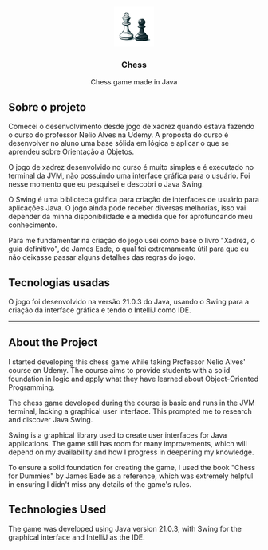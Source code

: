 <!-- LOGO -->
<br />
<p align="center">
  <img src="src/resources/chess_pieces.png" alt="Logo" width="80" height="80">

<h3 align="center">Chess</h3>

  <p align="center">
    Chess game made in Java
    <br />
    </p>

## Sobre o projeto

Comecei o desenvolvimento desde jogo de xadrez quando estava fazendo o curso do professor Nelio
Alves na Udemy. A proposta do curso é desenvolver no aluno uma base sólida em lógica e aplicar o que
se aprendeu sobre Orientação a Objetos.

O jogo de xadrez desenvolvido no curso é muito simples e é executado no terminal da JVM, não possuindo
uma interface gráfica para o usuário. Foi nesse momento que eu pesquisei e descobri o Java Swing.

O Swing é uma biblioteca gráfica para criação de interfaces de usuário para aplicações Java.
O jogo ainda pode receber diversas melhorias, isso vai depender da minha disponibilidade e a medida
que for aprofundando meu conhecimento.

Para me fundamentar na criação do jogo usei como base o livro "Xadrez, o guia definitivo", de James Eade,
o qual foi extremamente útil para que eu não deixasse passar alguns detalhes das regras do jogo.

## Tecnologias usadas

O jogo foi desenvolvido na versão 21.0.3 do Java, usando o Swing para a criação da interface gráfica
e tendo o IntelliJ como IDE.

---

## About the Project
I started developing this chess game while taking Professor Nelio Alves' course on Udemy. 
The course aims to provide students with a solid foundation in logic and apply what they have 
learned about Object-Oriented Programming.

The chess game developed during the course is basic and runs in the JVM terminal, lacking 
a graphical user interface. This prompted me to research and discover Java Swing.

Swing is a graphical library used to create user interfaces for Java applications. The game still 
has room for many improvements, which will depend on my availability and how I progress in deepening
 my knowledge.

To ensure a solid foundation for creating the game, I used the book "Chess for Dummies" by James Eade 
as a reference, which was extremely helpful in ensuring I didn't miss any details of the game's rules.

## Technologies Used

The game was developed using Java version 21.0.3, with Swing for the graphical interface and IntelliJ 
as the IDE.






